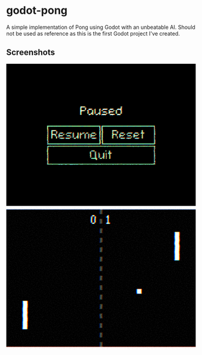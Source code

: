 # godot-pong
A simple implementation of Pong using Godot with an unbeatable AI. Should not be used as reference as this is the first Godot project I've created.

## Screenshots
![video](res/video.gif)
![screenshot](res/screenshot.png)
